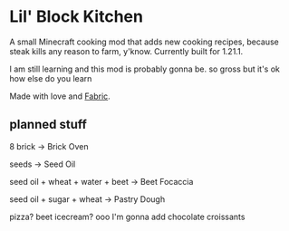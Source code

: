 # Lil' Block Kitchen

A small Minecraft cooking mod that adds new cooking recipes, because steak kills any reason to farm, y'know. Currently built for 1.21.1.

I am still learning and this mod is probably gonna be. so gross but it's ok how else do you learn

Made with love and [Fabric](https://fabricmc.net/wiki/tutorial:start).

## planned stuff

8 brick -> Brick Oven

seeds -> Seed Oil

seed oil + wheat + water + beet -> Beet Focaccia

seed oil + sugar + wheat -> Pastry Dough

pizza? beet icecream? ooo I'm gonna add chocolate croissants
